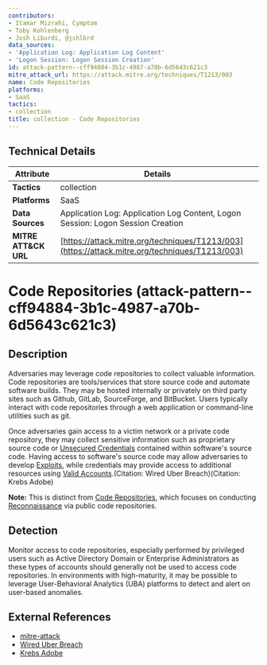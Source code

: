 ```yaml
---
contributors:
- Itamar Mizrahi, Cymptom
- Toby Kohlenberg
- Josh Liburdi, @jshlbrd
data_sources:
- 'Application Log: Application Log Content'
- 'Logon Session: Logon Session Creation'
id: attack-pattern--cff94884-3b1c-4987-a70b-6d5643c621c3
mitre_attack_url: https://attack.mitre.org/techniques/T1213/003
name: Code Repositories
platforms:
- SaaS
tactics:
- collection
title: collection - Code Repositories
---
```


## Technical Details

| Attribute | Details |
|-----------|----------|
| **Tactics** | collection |
| **Platforms** | SaaS |
| **Data Sources** | Application Log: Application Log Content, Logon Session: Logon Session Creation |
| **MITRE ATT&CK URL** | [https://attack.mitre.org/techniques/T1213/003](https://attack.mitre.org/techniques/T1213/003) |

# Code Repositories (attack-pattern--cff94884-3b1c-4987-a70b-6d5643c621c3)

## Description
Adversaries may leverage code repositories to collect valuable information. Code repositories are tools/services that store source code and automate software builds. They may be hosted internally or privately on third party sites such as Github, GitLab, SourceForge, and BitBucket. Users typically interact with code repositories through a web application or command-line utilities such as git.

Once adversaries gain access to a victim network or a private code repository, they may collect sensitive information such as proprietary source code or [Unsecured Credentials](https://attack.mitre.org/techniques/T1552) contained within software's source code.  Having access to software's source code may allow adversaries to develop [Exploits](https://attack.mitre.org/techniques/T1587/004), while credentials may provide access to additional resources using [Valid Accounts](https://attack.mitre.org/techniques/T1078).(Citation: Wired Uber Breach)(Citation: Krebs Adobe)

**Note:** This is distinct from [Code Repositories](https://attack.mitre.org/techniques/T1593/003), which focuses on conducting [Reconnaissance](https://attack.mitre.org/tactics/TA0043) via public code repositories.

## Detection
Monitor access to code repositories, especially performed by privileged users such as Active Directory Domain or Enterprise Administrators as these types of accounts should generally not be used to access code repositories. In environments with high-maturity, it may be possible to leverage User-Behavioral Analytics (UBA) platforms to detect and alert on user-based anomalies.

## External References
- [mitre-attack](https://attack.mitre.org/techniques/T1213/003)
- [Wired Uber Breach](https://www.wired.com/story/uber-paid-off-hackers-to-hide-a-57-million-user-data-breach/)
- [Krebs Adobe](https://krebsonsecurity.com/2013/10/adobe-to-announce-source-code-customer-data-breach/)
